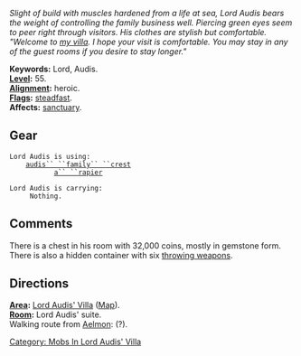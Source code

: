 *Slight of build with muscles hardened from a life at sea, Lord Audis
bears the weight of controlling the family business well. Piercing green
eyes seem to peer right through visitors. His clothes are stylish but
comfortable. "Welcome to [my
villa](:Category:_Lord_Audis'_Villa.md "wikilink"). I hope your visit is
comfortable. You may stay in any of the guest rooms if you desire to
stay longer."*

**Keywords:** Lord, Audis.  
**[Level](Level.md "wikilink"):** 55.  
**[Alignment](Alignment.md "wikilink"):** heroic.  
**[Flags](:Category:_Mob_Types.md "wikilink"):**
[steadfast](Sentinel_Mobs.md "wikilink").  
**Affects:** [sanctuary](Sanctuary.md "wikilink").  

## Gear

`Lord Audis is using:`  
<worn on finger>`    `[`audis`` ``family`` ``crest`](Audis_Family_Crest_(Key).md "wikilink")  
<wielded>`           `[`a`` ``rapier`](Rapier_(Lord_Audis'_Villa).md "wikilink")

`Lord Audis is carrying:`  
`     Nothing.`

## Comments

There is a chest in his room with 32,000 coins, mostly in gemstone form.
There is also a hidden container with six [throwing
weapons](:Category:Throwing_Weapons.md "wikilink").

## Directions

**[Area](:Category:_Areas.md "wikilink"):** [Lord Audis'
Villa](:Category:_Lord_Audis'_Villa.md "wikilink")
([Map](Lord_Audis'_Villa_Map.md "wikilink")).  
**[Room](:Category:_Rooms.md "wikilink"):** Lord Audis' suite.  
Walking route from [Aelmon](Aelmon.md "wikilink"): (?).  

[Category: Mobs In Lord Audis'
Villa](Category:_Mobs_In_Lord_Audis'_Villa "wikilink")
